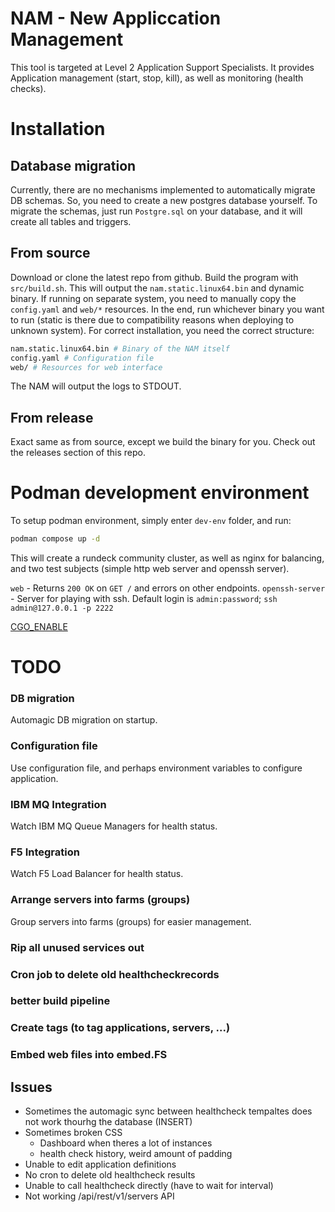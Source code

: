 # NAM - New Appliccation Management
This tool is targeted at Level 2 Application Support Specialists. It provides Application management (start, stop, kill), as well as monitoring (health checks).

# Installation

## Database migration
Currently, there are no mechanisms implemented to automatically migrate DB schemas. So, you need to create a new postgres database yourself. To migrate the schemas, just run `Postgre.sql` on your database, and it will create all tables and triggers.

## From source
Download or clone the latest repo from github. Build the program with `src/build.sh`. This will output the `nam.static.linux64.bin` and dynamic binary. If running on separate system, you need to manually copy the `config.yaml` and `web/*` resources. In the end, run whichever binary you want to run (static is there due to compatibility reasons when deploying to unknown system). For correct installation, you need the correct structure:
```bash
nam.static.linux64.bin # Binary of the NAM itself
config.yaml # Configuration file
web/ # Resources for web interface
```
The NAM will output the logs to STDOUT.

## From release
Exact same as from source, except we build the binary for you. Check out the releases section of this repo.


# Podman development environment
To setup podman environment, simply enter `dev-env` folder, and run:
```bash
podman compose up -d
```
This will create a rundeck community cluster, as well as nginx for balancing, and two test subjects (simple http web server and openssh server).

`web` - Returns `200 OK` on `GET /` and errors on other endpoints.
`openssh-server` - Server for playing with ssh. Default login is `admin:password`; `ssh admin@127.0.0.1 -p 2222`

[CGO_ENABLE](https://github.com/go101/go101/wiki/CGO-Environment-Setup)

# TODO

### DB migration
Automagic DB migration on startup.

### Configuration file
Use configuration file, and perhaps environment variables to configure application.

### IBM MQ Integration
Watch IBM MQ Queue Managers for health status.

### F5 Integration
Watch F5 Load Balancer for health status.

### Arrange servers into farms (groups)
Group servers into farms (groups) for easier management.

### Rip all unused services out
### Cron job to delete old healthcheckrecords
### better build pipeline
### Create tags (to tag applications, servers, ...)
### Embed web files into embed.FS

## Issues
- Sometimes the automagic sync between healthcheck tempaltes does not work thourhg the database (INSERT)
- Sometimes broken CSS
    - Dashboard when theres a lot of instances
    - health check history, weird amount of padding
- Unable to edit application definitions
- No cron to delete old healthcheck results
- Unable to call healthcheck directly (have to wait for interval)
- Not working /api/rest/v1/servers API